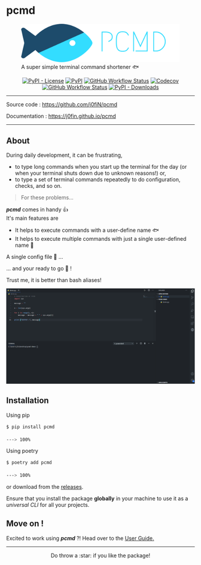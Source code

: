 # pcmd
<figure>
  <img alt="logo banner" src="https://github.com/j0fiN/pcmd/blob/main/docs/logo_banner.svg"/>
  <figcaption>A super simple terminal command shortener 🐟</figcaption>
</figure>

<p align="center">
<a href="https://github.com/j0fiN/pcmd/blob/main/LICENSE" target="_blank"><img alt="PyPI - License" src="https://img.shields.io/pypi/l/pcmd?color=cyan&logo=libreoffice"></a>
 <a href="https://pypi.org/project/pcmd/" target="_blank"><img alt="PyPI" src="https://img.shields.io/pypi/v/pcmd?color=cyan&logo=pypi&logoColor=white"></a>
 <a href="https://github.com/j0fiN/pcmd/actions" target="_blank"><img alt="GitHub Workflow Status" src="https://img.shields.io/github/workflow/status/j0fiN/pcmd/Python%20package?color=cyan&logo=github"></a>
 <a href="https://github.com/j0fiN/pcmd/actions" target="_blank"><img alt="Codecov" src="https://img.shields.io/codecov/c/github/j0fiN/pcmd?color=cyan&logo=codecov&logoColor=white"></a>
<a href="https://j0fin.github.io/pcmd/"><img alt="GitHub Workflow Status" src="https://img.shields.io/github/workflow/status/j0fiN/pcmd/ci?color=cyan&label=docs&logo=read-the-docs&logoColor=white"></a>
  <a href="https://pypi.org/project/pcmd/"><img alt="PyPI - Downloads" src="https://img.shields.io/pypi/dm/pcmd?color=cyan&label=Pypi%20Downloads&logo=pypi&logoColor=cyan"></a>
</p>

---

Source code : <a href="https://github.com/j0fiN/pcmd" class="link" target="_blank">https://github.com/j0fiN/pcmd</a>

Documentation : <a href="https://j0fin.github.io/pcmd/" class="link" target="_blank">https://j0fin.github.io/pcmd</a>

---

## About
During daily development, it can be frustrating,

- to type long commands when you start up the terminal for the day (or when your terminal shuts down due to unknown reasons!) or,
- to type a set of terminal commands repeatedly to do configuration, checks, and so on.

> For these problems...

***pcmd*** comes in handy :thumbsup:  
It's main features are

- It helps to execute commands with a user-define name :fish:  
- It helps to execute multiple commands with just a single user-defined name :octopus:  

A single config file :wrench: ...

... and your ready to go :rocket: !

Trust me, it is better than bash aliases!

![animation](https://github.com/j0fiN/pcmd/blob/main/docs/Animation.gif)

## Installation

Using pip  
``` bash
$ pip install pcmd

---> 100%
```

Using poetry
``` bash
$ poetry add pcmd

---> 100%
```
or download from the [releases](https://github.com/j0fiN/pcmd/releases/).

Ensure that you install the package **globally** in your 
machine to use it as a *universal CLI* for all your projects.

## Move on !
Excited to work using ***pcmd*** ?!
Head over to the <a href="https://j0fin.github.io/pcmd/" class="link">User Guide.</a>

---

<p align=center>Do throw a :star: if you like the package!</p>
